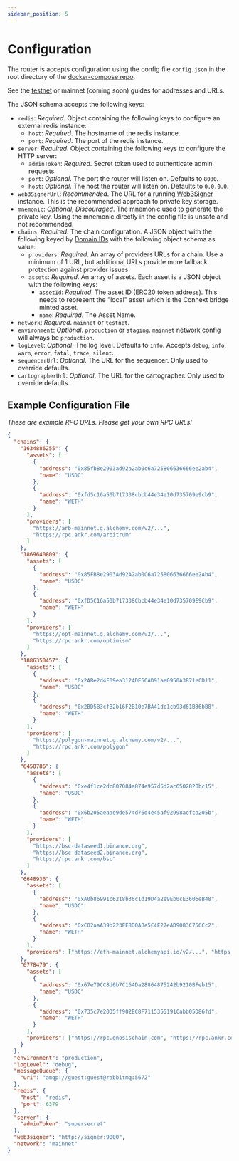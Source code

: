 ```yaml
---
sidebar_position: 5
---
```


# Configuration

The router is accepts configuration using the config file `config.json` in the root directory of the [docker-compose repo](https://github.com/connext/nxtp-router-docker-compose).

See the [testnet](../../developers/testing-against-testnet.md) or mainnet (coming soon) guides for addresses and URLs.

The JSON schema accepts the following keys:

- `redis`: _Required_. Object containing the following keys to configure an external redis instance:
  - `host`: _Required_. The hostname of the redis instance.
  - `port`: _Required_. The port of the redis instance.
- `server`: _Required_. Object containing the following keys to configure the HTTP server:
  - `adminToken`: _Required_. Secret token used to authenticate admin requests.
  - `port`: _Optional_. The port the router will listen on. Defaults to `8080`.
  - `host`: _Optional_. The host the router will listen on. Defaults to `0.0.0.0`.
- `web3SignerUrl`: _Recommended_. The URL for a running [Web3Signer](https://docs.web3signer.consensys.net/en/latest/) instance. This is the recommended approach to private key storage.
- `mnemonic`: _Optional, Discouraged_. The mnemonic used to generate the private key. Using the mnemonic directly in the config file is unsafe and not recommended.
- `chains`: _Required_. The chain configuration. A JSON object with the following keyed by [Domain IDs](./developers/testing-against-testnet#domain-ids) with the following object schema as value:
  - `providers`: _Required_. An array of providers URLs for a chain. Use a minimum of 1 URL, but additional URLs provide more fallback protection against provider issues.
  - `assets`: _Required_. An array of assets. Each asset is a JSON object with the following keys:
    - `assetId`: _Required_. The asset ID (ERC20 token address). This needs to represent the "local" asset which is the Connext bridge minted asset.
    - `name`: _Required_. The Asset Name.
- `network`: _Required_. `mainnet` or `testnet`.
- `environment`: _Optional_. `production` or `staging`. `mainnet` network config will always be `production`.
- `logLevel`: _Optional_. The log level. Defaults to `info`. Accepts `debug`, `info`, `warn`, `error`, `fatal`, `trace`, `silent`.
- `sequencerUrl`: _Optional_. The URL for the sequencer. Only used to override defaults.
- `cartographerUrl`: _Optional_. The URL for the cartographer. Only used to override defaults.

## Example Configuration File

_These are example RPC URLs. Please get your own RPC URLs!_

```json
{
  "chains": {
    "1634886255": {
      "assets": [
        {
          "address": "0x85fb8e2903ad92a2ab0c6a725806636666ee2ab4",
          "name": "USDC"
        },
        {
          "address": "0xfd5c16a50b717338cbcb44e34e10d735709e9cb9",
          "name": "WETH"
        }
      ],
      "providers": [
        "https://arb-mainnet.g.alchemy.com/v2/...",
        "https://rpc.ankr.com/arbitrum"
      ]
    },
    "1869640809": {
      "assets": [
        {
          "address": "0x85FB8e2903Ad92A2ab0C6a725806636666ee2Ab4",
          "name": "USDC"
        },
        {
          "address": "0xfD5C16a50b717338Cbcb44e34e10d735709E9Cb9",
          "name": "WETH"
        }
      ],
      "providers": [
        "https://opt-mainnet.g.alchemy.com/v2/...",
        "https://rpc.ankr.com/optimism"
      ]
    },
    "1886350457": {
      "assets": [
        {
          "address": "0x2ABe2d4F09ea3124DE56AD91ae0950A3B71eCD11",
          "name": "USDC"
        },
        {
          "address": "0x2BD5B3cfB2b16F2B10e7BA41dc1cb93d61B36bB8",
          "name": "WETH"
        }
      ],
      "providers": [
        "https://polygon-mainnet.g.alchemy.com/v2/...",
        "https://rpc.ankr.com/polygon"
      ]
    },
    "6450786": {
      "assets": [
        {
          "address": "0xe4f1ce2dc807084a874e957d5d2ac6502820bc15",
          "name": "USDC"
        },
        {
          "address": "0x6b205aeaae9de574d76d4e45af92998aefca205b",
          "name": "WETH"
        }
      ],
      "providers": [
        "https://bsc-dataseed1.binance.org",
        "https://bsc-dataseed2.binance.org",
        "https://rpc.ankr.com/bsc"
      ]
    },
    "6648936": {
      "assets": [
        {
          "address": "0xA0b86991c6218b36c1d19D4a2e9Eb0cE3606eB48",
          "name": "USDC"
        },
        {
          "address": "0xC02aaA39b223FE8D0A0e5C4F27eAD9083C756Cc2",
          "name": "WETH"
        }
      ],
      "providers": ["https://eth-mainnet.alchemyapi.io/v2/...", "https://rpc.ankr.com/eth"]
    },
    "6778479": {
      "assets": [
        {
          "address": "0x67e79CC8d6b7C164Da28864875242b9210BFeb15",
          "name": "USDC"
        },
        {
          "address": "0x735c7e2035ff902EC8F7115355191Cabb05D86fd",
          "name": "WETH"
        }
      ],
      "providers": ["https://rpc.gnosischain.com", "https://rpc.ankr.com/gnosis"]
    }
  },
  "environment": "production",
  "logLevel": "debug",
  "messageQueue": {
    "uri": "amqp://guest:guest@rabbitmq:5672"
  },
  "redis": {
    "host": "redis",
    "port": 6379
  },
  "server": {
    "adminToken": "supersecret"
  },
  "web3signer": "http://signer:9000",
  "network": "mainnet"
}
```
